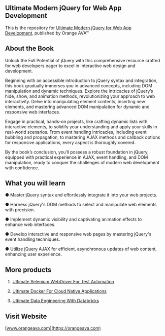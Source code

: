 ## Ultimate Modern jQuery for Web App Development

This is the repository for [Ultimate Modern jQuery for Web App Development](https://orangeava.com/products/ultimate-modern-jquery-for-web-app-development), published by Orange AVA™


## About the Book
Unlock the Full Potential of jQuery with this comprehensive resource crafted for web developers eager to excel in interactive web design and development. 

Beginning with an accessible introduction to jQuery syntax and integration, this book gradually immerses you in advanced concepts, including DOM manipulation and dynamic techniques. Explore the intricacies of jQuery’s hide, show, and animation methods, revolutionizing your approach to web interactivity. Delve into manipulating element contents, inserting new elements, and mastering advanced DOM manipulation for dynamic and responsive web interfaces.

Engage in practical, hands-on projects, like crafting dynamic lists with interactive elements, to solidify your understanding and apply your skills in real-world scenarios. From event handling intricacies, including event bubbling and propagation, to mastering AJAX methods and callback options for responsive applications, every aspect is thoroughly covered. 

By the book’s conclusion, you’ll possess a robust foundation in jQuery, equipped with practical experience in AJAX, event handling, and DOM manipulation, ready to conquer the challenges of modern web development with confidence.


## What you will learn
● Master jQuery syntax and effortlessly integrate it into your web projects.

● Harness jQuery's DOM methods to select and manipulate web elements with precision.

● Implement dynamic visibility and captivating animation effects to enhance web interfaces.

● Develop interactive and responsive web pages by mastering jQuery's event handling techniques.

● Utilize jQuery AJAX for efficient, asynchronous updates of web content, enhancing user experience.


## More products

1. [Ultimate Selenium WebDriver For Test Automation](https://orangeava.com/products/ultimate-selenium-webdriver-for-test-automation)
2. [Ultimate Docker For Cloud Native Applications](https://orangeava.com/products/ultimate-docker-for-cloud-native-applications)

3. [Ultimate Data Engineering With Databricks](https://orangeava.com/products/ultimate-data-engineering-with-databricks)

## Visit Website 
[www.orangeava.com](https://orangeava.com)

